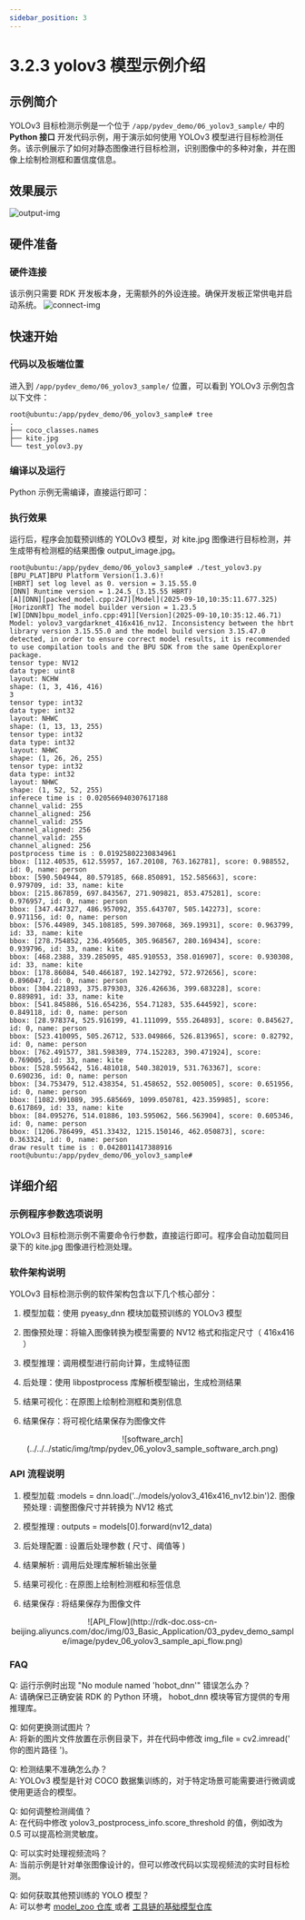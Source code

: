 ```yaml
---
sidebar_position: 3
---
```


# 3.2.3 yolov3  模型示例介绍

## 示例简介
YOLOv3 目标检测示例是一个位于 `/app/pydev_demo/06_yolov3_sample/` 中的 **Python 接口** 开发代码示例，用于演示如何使用 YOLOv3 模型进行目标检测任务。该示例展示了如何对静态图像进行目标检测，识别图像中的多种对象，并在图像上绘制检测框和置信度信息。

## 效果展示
![output-img](http://rdk-doc.oss-cn-beijing.aliyuncs.com/doc/img/03_Basic_Application/03_pydev_demo_sample/image/pydev_06_runing.png)

## 硬件准备

### 硬件连接
该示例只需要 RDK 开发板本身，无需额外的外设连接。确保开发板正常供电并启动系统。
![connect-img](http://rdk-doc.oss-cn-beijing.aliyuncs.com/doc/img/03_Basic_Application/03_pydev_demo_sample/image/pydev_06_hw_connect.png)

## 快速开始

### 代码以及板端位置
进入到 `/app/pydev_demo/06_yolov3_sample/` 位置，可以看到 YOLOv3 示例包含以下文件：
```
root@ubuntu:/app/pydev_demo/06_yolov3_sample# tree
.
├── coco_classes.names
├── kite.jpg
└── test_yolov3.py

```

### 编译以及运行
Python 示例无需编译，直接运行即可：

### 执行效果
运行后，程序会加载预训练的 YOLOv3 模型，对 kite.jpg 图像进行目标检测，并生成带有检测框的结果图像 output_image.jpg。

```
root@ubuntu:/app/pydev_demo/06_yolov3_sample# ./test_yolov3.py 
[BPU_PLAT]BPU Platform Version(1.3.6)!
[HBRT] set log level as 0. version = 3.15.55.0
[DNN] Runtime version = 1.24.5_(3.15.55 HBRT)
[A][DNN][packed_model.cpp:247][Model](2025-09-10,10:35:11.677.325) [HorizonRT] The model builder version = 1.23.5
[W][DNN]bpu_model_info.cpp:491][Version](2025-09-10,10:35:12.46.71) Model: yolov3_vargdarknet_416x416_nv12. Inconsistency between the hbrt library version 3.15.55.0 and the model build version 3.15.47.0 detected, in order to ensure correct model results, it is recommended to use compilation tools and the BPU SDK from the same OpenExplorer package.
tensor type: NV12
data type: uint8
layout: NCHW
shape: (1, 3, 416, 416)
3
tensor type: int32
data type: int32
layout: NHWC
shape: (1, 13, 13, 255)
tensor type: int32
data type: int32
layout: NHWC
shape: (1, 26, 26, 255)
tensor type: int32
data type: int32
layout: NHWC
shape: (1, 52, 52, 255)
inferece time is : 0.020566940307617188
channel_valid: 255
channel_aligned: 256
channel_valid: 255
channel_aligned: 256
channel_valid: 255
channel_aligned: 256
postprocess time is : 0.01925802230834961
bbox: [112.40535, 612.55957, 167.20108, 763.162781], score: 0.988552, id: 0, name: person
bbox: [590.504944, 80.579185, 668.850891, 152.585663], score: 0.979709, id: 33, name: kite
bbox: [215.867859, 697.843567, 271.909821, 853.475281], score: 0.976957, id: 0, name: person
bbox: [347.447327, 486.957092, 355.643707, 505.142273], score: 0.971156, id: 0, name: person
bbox: [576.44989, 345.108185, 599.307068, 369.19931], score: 0.963799, id: 33, name: kite
bbox: [278.754852, 236.495605, 305.968567, 280.169434], score: 0.939796, id: 33, name: kite
bbox: [468.2388, 339.285095, 485.910553, 358.016907], score: 0.930308, id: 33, name: kite
bbox: [178.86084, 540.466187, 192.142792, 572.972656], score: 0.896047, id: 0, name: person
bbox: [304.221893, 375.879303, 326.426636, 399.683228], score: 0.889891, id: 33, name: kite
bbox: [541.845886, 516.654236, 554.71283, 535.644592], score: 0.849118, id: 0, name: person
bbox: [28.978374, 525.916199, 41.111099, 555.264893], score: 0.845627, id: 0, name: person
bbox: [523.410095, 505.26712, 533.049866, 526.813965], score: 0.82792, id: 0, name: person
bbox: [762.491577, 381.598389, 774.152283, 390.471924], score: 0.769005, id: 33, name: kite
bbox: [528.595642, 516.481018, 540.382019, 531.763367], score: 0.690236, id: 0, name: person
bbox: [34.753479, 512.438354, 51.458652, 552.005005], score: 0.651956, id: 0, name: person
bbox: [1082.991089, 395.685669, 1099.050781, 423.359985], score: 0.617869, id: 33, name: kite
bbox: [84.095276, 514.01886, 103.595062, 566.563904], score: 0.605346, id: 0, name: person
bbox: [1206.786499, 451.33432, 1215.150146, 462.050873], score: 0.363324, id: 0, name: person
draw result time is : 0.0428011417388916
root@ubuntu:/app/pydev_demo/06_yolov3_sample# 
```

## 详细介绍

### 示例程序参数选项说明
YOLOv3 目标检测示例不需要命令行参数，直接运行即可。程序会自动加载同目录下的 kite.jpg 图像进行检测处理。

### 软件架构说明
YOLOv3 目标检测示例的软件架构包含以下几个核心部分：

1. 模型加载：使用 pyeasy_dnn 模块加载预训练的 YOLOv3 模型

2. 图像预处理：将输入图像转换为模型需要的 NV12 格式和指定尺寸（ 416x416 ）

3. 模型推理：调用模型进行前向计算，生成特征图

4. 后处理：使用 libpostprocess 库解析模型输出，生成检测结果

5. 结果可视化：在原图上绘制检测框和类别信息

6. 结果保存：将可视化结果保存为图像文件

<center>
![software_arch](../../../static/img/tmp/pydev_06_yolov3_sample_software_arch.png)
</center>

### API 流程说明
1. 模型加载 :models = dnn.load('../models/yolov3_416x416_nv12.bin')2. 图像预处理 : 调整图像尺寸并转换为 NV12 格式

3. 模型推理 : outputs = models[0].forward(nv12_data)

4. 后处理配置 : 设置后处理参数 ( 尺寸、阈值等 )

5. 结果解析 : 调用后处理库解析输出张量

6. 结果可视化 : 在原图上绘制检测框和标签信息

7. 结果保存 : 将结果保存为图像文件

<center>
![API_Flow](http://rdk-doc.oss-cn-beijing.aliyuncs.com/doc/img/03_Basic_Application/03_pydev_demo_sample/image/pydev_06_yolov3_sample_api_flow.png)
</center>

### FAQ

Q: 运行示例时出现 "No module named 'hobot_dnn'" 错误怎么办？\
A: 请确保已正确安装 RDK 的 Python 环境， hobot_dnn 模块等官方提供的专用推理库。

Q: 如何更换测试图片？\
A: 将新的图片文件放置在示例目录下，并在代码中修改 img_file = cv2.imread(' 你的图片路径 ')。

Q: 检测结果不准确怎么办？\
A: YOLOv3 模型是针对 COCO 数据集训练的，对于特定场景可能需要进行微调或使用更适合的模型。

Q: 如何调整检测阈值？\
A: 在代码中修改 yolov3_postprocess_info.score_threshold 的值，例如改为 0.5 可以提高检测灵敏度。

Q: 可以实时处理视频流吗？\
A: 当前示例是针对单张图像设计的，但可以修改代码以实现视频流的实时目标检测。

Q: 如何获取其他预训练的 YOLO 模型？\
A: 可以参考 [model_zoo 仓库 ](https://github.com/D-Robotics/rdk_model_zoo) 或者 [ 工具链的基础模型仓库 ](https://github.com/D-Robotics/hobot_model)

